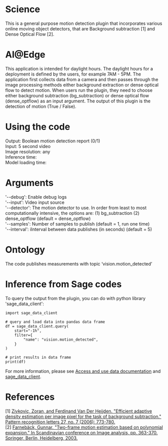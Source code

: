 
# Science
This is a general purpose motion detection plugin that incorporates various online moving object detectors, that are Background subtraction [1] and Dense Optical Flow [2].

# AI@Edge
This application is intended for daylight hours. The daylight hours for a deployment is defined by the users, for example 7AM - 5PM. The application first collects data from a camera and then passes through the image processing methods either background extraction or dense optical flow to detect motion. When users run the plugin, they need to choose either background subtraction (bg_subtraction) or dense optical flow (dense_optflow) as an input argument. The output of this plugin is the detection of motion (True / False).

# Using the code
Output: Boolean motion detection report (0/1)  
Input: 5 second video  
Image resolution: any  
Inference time:  
Model loading time:  

# Arguments
   '--debug': Enable debug logs  
   '--input': Video input source  
   '--detector': The motion detector to use. In order from least to most computationally intensive, the options are: (1) bg_subtraction (2) dense_optflow (default = dense_optflow)  
   '--samples': Number of samples to publish (default = 1, run one time)  
   '--interval': iInterval between data publishes (in seconds) (default = 5)  

# Ontology
The code publishes measurements with topic ‘vision.motion_detected’

# Inference from Sage codes
To query the output from the plugin, you can do with python library 'sage_data_client':
```
import sage_data_client

# query and load data into pandas data frame
df = sage_data_client.query(
    start="-1h",
    filter={
        "name": "vision.motion_detected",
    }
)

# print results in data frame
print(df)
```
For more information, please see [Access and use data documentation](https://docs.waggle-edge.ai/docs/tutorials/accessing-data) and [sage_data_client](https://pypi.org/project/sage-data-client/).


# References
[1] [Zivkovic, Zoran, and Ferdinand Van Der Heijden. "Efficient adaptive density estimation per image pixel for the task of background subtraction." Pattern recognition letters 27, no. 7 (2006): 773-780.](https://www.researchgate.net/publication/225138825_Two-Frame_Motion_Estimation_Based_on_Polynomial_Expansion)  
[2] [Farnebäck, Gunnar. "Two-frame motion estimation based on polynomial expansion." In Scandinavian conference on Image analysis, pp. 363-370. Springer, Berlin, Heidelberg, 2003.](https://www.researchgate.net/publication/225138825_Two-Frame_Motion_Estimation_Based_on_Polynomial_Expansion)
